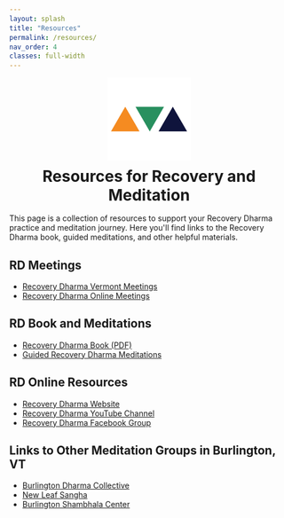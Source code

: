 ```yaml
---
layout: splash
title: "Resources"
permalink: /resources/
nav_order: 4
classes: full-width
---
```

<div style="text-align: center; margin-bottom: 0.5rem;">
  <img src="/assets/images/rd-icons/rd-triangle.webp" alt="Recovery Dharma Triangle Icon" style="width: 150px;">
  <h1 style="margin: 0.5rem 0 0 0; margin-bottom: 1rem;">Resources for Recovery and Meditation</h1>
</div>
This page is a collection of resources to support your Recovery Dharma practice and meditation journey. Here you'll find links to the Recovery Dharma book, guided meditations, and other helpful materials.

## RD Meetings
- [Recovery Dharma Vermont Meetings](https://recoverydharma.org/meetings/?search=Vermont)
- [Recovery Dharma Online Meetings](https://recoverydharma.org/meetings/?search=online)
<div class="section-divider"></div>

## RD Book and Meditations
- [Recovery Dharma Book (PDF)](https://drive.google.com/file/d/1Isotp-WlUedFJlKDqjpvO7uKgVsvX3J1/view)
- [Guided Recovery Dharma Meditations](https://recoverydharma.org/meditations)
<div class="section-divider"></div>

## RD Online Resources
- [Recovery Dharma Website](https://recoverydharma.org)
- [Recovery Dharma YouTube Channel](https://www.youtube.com/@recoverydharma)
- [Recovery Dharma Facebook Group](https://www.facebook.com/groups/recoverydharma)
<div class="section-divider"></div>

## Links to Other Meditation Groups in Burlington, VT
- [Burlington Dharma Collective](https://www.burlingtondharmacollective.com/)
- [New Leaf Sangha](https://www.sevendaysvt.com/event/new-leaf-sangha-mindfulness-practice-41783747)
- [Burlington Shambhala Center](https://burlington.shambhala.org/)
